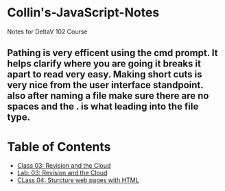 # Collin's-JavaScript-Notes
Notes for DeltaV 102 Course

## Pathing is very efficent using the cmd prompt. It helps clarify where you are going it breaks it apart to read very easy. Making short cuts is very nice from the user interface standpoint. also after naming a file make sure there are no spaces and the . is what leading into the file type.

# Table of Contents
- [Class 03: Revision and the Cloud](Class03Notes.md)
- [Lab: 03: Revision and the Cloud](Lab:03-RevisionAndTheCloud.md)
- [CLass 04: Sturcture web pages with HTML](Class04Notes.md)
